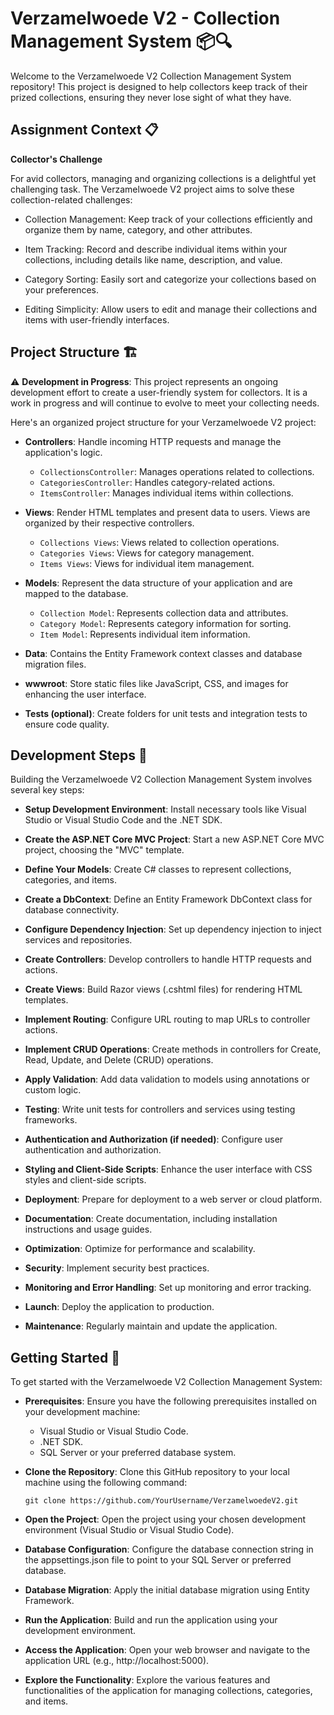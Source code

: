 # Verzamelwoede V2 - Collection Management System 📦🔍

Welcome to the Verzamelwoede V2 Collection Management System repository! This project is designed to help collectors keep track of their prized collections, ensuring they never lose sight of what they have. 

## Assignment Context 📋

**Collector's Challenge**

For avid collectors, managing and organizing collections is a delightful yet challenging task. The Verzamelwoede V2 project aims to solve these collection-related challenges:

- Collection Management: Keep track of your collections efficiently and organize them by name, category, and other attributes.

- Item Tracking: Record and describe individual items within your collections, including details like name, description, and value.

- Category Sorting: Easily sort and categorize your collections based on your preferences.

- Editing Simplicity: Allow users to edit and manage their collections and items with user-friendly interfaces.

## Project Structure 🏗️

⚠️ **Development in Progress**: This project represents an ongoing development effort to create a user-friendly system for collectors. It is a work in progress and will continue to evolve to meet your collecting needs.

Here's an organized project structure for your Verzamelwoede V2 project:

- **Controllers**: Handle incoming HTTP requests and manage the application's logic.
    - `CollectionsController`: Manages operations related to collections.
    - `CategoriesController`: Handles category-related actions.
    - `ItemsController`: Manages individual items within collections.

- **Views**: Render HTML templates and present data to users. Views are organized by their respective controllers.
    - `Collections Views`: Views related to collection operations.
    - `Categories Views`: Views for category management.
    - `Items Views`: Views for individual item management.

- **Models**: Represent the data structure of your application and are mapped to the database.
    - `Collection Model`: Represents collection data and attributes.
    - `Category Model`: Represents category information for sorting.
    - `Item Model`: Represents individual item information.

- **Data**: Contains the Entity Framework context classes and database migration files.

- **wwwroot**: Store static files like JavaScript, CSS, and images for enhancing the user interface.

- **Tests (optional)**: Create folders for unit tests and integration tests to ensure code quality.

## Development Steps 📝

Building the Verzamelwoede V2 Collection Management System involves several key steps:

- **Setup Development Environment**: Install necessary tools like Visual Studio or Visual Studio Code and the .NET SDK.

- **Create the ASP.NET Core MVC Project**: Start a new ASP.NET Core MVC project, choosing the "MVC" template.

- **Define Your Models**: Create C# classes to represent collections, categories, and items.

- **Create a DbContext**: Define an Entity Framework DbContext class for database connectivity.

- **Configure Dependency Injection**: Set up dependency injection to inject services and repositories.

- **Create Controllers**: Develop controllers to handle HTTP requests and actions.

- **Create Views**: Build Razor views (.cshtml files) for rendering HTML templates.

- **Implement Routing**: Configure URL routing to map URLs to controller actions.

- **Implement CRUD Operations**: Create methods in controllers for Create, Read, Update, and Delete (CRUD) operations.

- **Apply Validation**: Add data validation to models using annotations or custom logic.

- **Testing**: Write unit tests for controllers and services using testing frameworks.

- **Authentication and Authorization (if needed)**: Configure user authentication and authorization.

- **Styling and Client-Side Scripts**: Enhance the user interface with CSS styles and client-side scripts.

- **Deployment**: Prepare for deployment to a web server or cloud platform.

- **Documentation**: Create documentation, including installation instructions and usage guides.

- **Optimization**: Optimize for performance and scalability.

- **Security**: Implement security best practices.

- **Monitoring and Error Handling**: Set up monitoring and error tracking.

- **Launch**: Deploy the application to production.

- **Maintenance**: Regularly maintain and update the application.

## Getting Started 🚀

To get started with the Verzamelwoede V2 Collection Management System:

- **Prerequisites**: Ensure you have the following prerequisites installed on your development machine:
    - Visual Studio or Visual Studio Code.
    - .NET SDK.
    - SQL Server or your preferred database system.

- **Clone the Repository**: Clone this GitHub repository to your local machine using the following command:
    ```
    git clone https://github.com/YourUsername/VerzamelwoedeV2.git
    ```

- **Open the Project**: Open the project using your chosen development environment (Visual Studio or Visual Studio Code).

- **Database Configuration**: Configure the database connection string in the appsettings.json file to point to your SQL Server or preferred database.

- **Database Migration**: Apply the initial database migration using Entity Framework.

- **Run the Application**: Build and run the application using your development environment.

- **Access the Application**: Open your web browser and navigate to the application URL (e.g., http://localhost:5000).

- **Explore the Functionality**: Explore the various features and functionalities of the application for managing collections, categories, and items.
